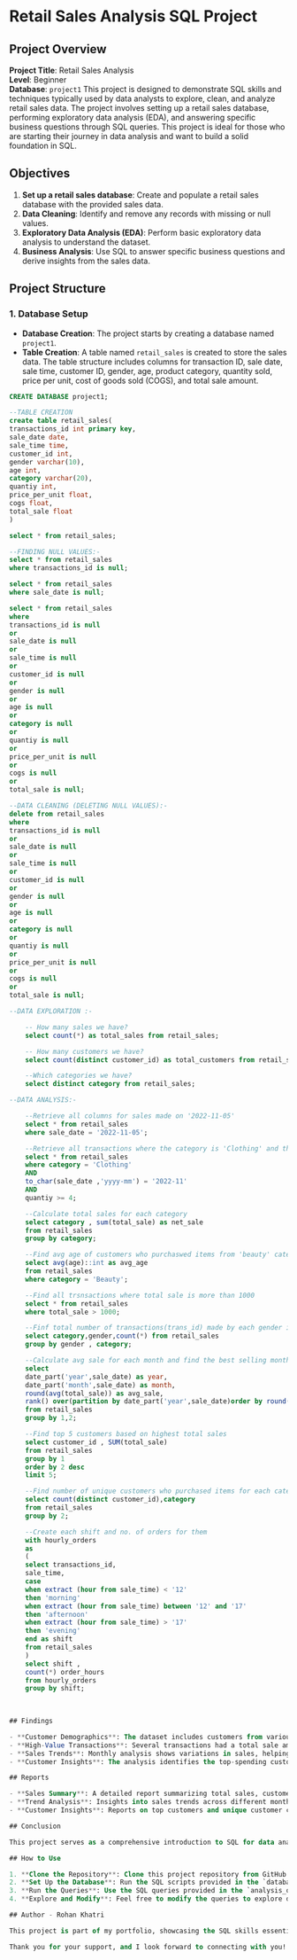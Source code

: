 # Retail Sales Analysis SQL Project

## Project Overview

**Project Title**: Retail Sales Analysis  
**Level**: Beginner  
**Database**: `project1`
This project is designed to demonstrate SQL skills and techniques typically used by data analysts to explore, clean, and analyze retail sales data. The project involves setting up a retail sales database, performing exploratory data analysis (EDA), and answering specific business questions through SQL queries. This project is ideal for those who are starting their journey in data analysis and want to build a solid foundation in SQL.

## Objectives

1. **Set up a retail sales database**: Create and populate a retail sales database with the provided sales data.
2. **Data Cleaning**: Identify and remove any records with missing or null values.
3. **Exploratory Data Analysis (EDA)**: Perform basic exploratory data analysis to understand the dataset.
4. **Business Analysis**: Use SQL to answer specific business questions and derive insights from the sales data.

## Project Structure

### 1. Database Setup

- **Database Creation**: The project starts by creating a database named `project1`.
- **Table Creation**: A table named `retail_sales` is created to store the sales data. The table structure includes columns for transaction ID, sale date, sale time, customer ID, gender, age, product category, quantity sold, price per unit, cost of goods sold (COGS), and total sale amount.

```sql
CREATE DATABASE project1;

--TABLE CREATION 
create table retail_sales(
transactions_id int primary key, 
sale_date date,
sale_time time,
customer_id int,
gender varchar(10),
age int,
category varchar(20),
quantiy int,
price_per_unit float,
cogs float,
total_sale float
)

select * from retail_sales;

--FINDING NULL VALUES:-
select * from retail_sales
where transactions_id is null;

select * from retail_sales
where sale_date is null;

select * from retail_sales
where 
transactions_id is null
or 
sale_date is null
or
sale_time is null
or
customer_id is null
or
gender is null
or
age is null
or
category is null
or
quantiy is null
or 
price_per_unit is null
or 
cogs is null
or
total_sale is null;

--DATA CLEANING (DELETING NULL VALUES):-
delete from retail_sales 
where 
transactions_id is null
or 
sale_date is null
or
sale_time is null
or
customer_id is null
or
gender is null
or
age is null
or
category is null
or
quantiy is null
or 
price_per_unit is null
or 
cogs is null
or
total_sale is null;

--DATA EXPLORATION :-

	-- How many sales we have?
	select count(*) as total_sales from retail_sales;

	-- How many customers we have?
	select count(distinct customer_id) as total_customers from retail_sales;

	--Which categories we have?
	select distinct category from retail_sales;

--DATA ANALYSIS:-

	--Retrieve all columns for sales made on '2022-11-05'
	select * from retail_sales 
	where sale_date = '2022-11-05';

	--Retrieve all transactions where the category is 'Clothing' and the quantity sold is more than or equal to 4 in the month of Nov-2022:
	select * from retail_sales
	where category = 'Clothing'
	AND 
	to_char(sale_date ,'yyyy-mm') = '2022-11'
	AND 
	quantiy >= 4;

	--Calculate total sales for each category
	select category , sum(total_sale) as net_sale
	from retail_sales
	group by category;

	--Find avg age of customers who purchaswed items from 'beauty' category
	select avg(age)::int as avg_age 
	from retail_sales
	where category = 'Beauty';

	--Find all trsnsactions where total sale is more than 1000
	select * from retail_sales 
	where total_sale > 1000;

	--Finf total number of transactions(trans_id) made by each gender in each category
	select category,gender,count(*) from retail_sales 
	group by gender , category;

	--Calculate avg sale for each month and find the best selling month in each year
	select
	date_part('year',sale_date) as year,
	date_part('month',sale_date) as month,
	round(avg(total_sale)) as avg_sale,
	rank() over(partition by date_part('year',sale_date)order by round(avg(total_sale)) desc ) as rank
	from retail_sales
	group by 1,2;

	--Find top 5 customers based on highest total sales
	select customer_id , SUM(total_sale) 
	from retail_sales
	group by 1
	order by 2 desc 
	limit 5;

	--Find number of unique customers who purchased items for each category
	select count(distinct customer_id),category 
	from retail_sales
	group by 2;

	--Create each shift and no. of orders for them
	with hourly_orders
	as
	(
	select transactions_id, 
	sale_time,
	case 
	when extract (hour from sale_time) < '12'
	then 'morning' 
	when extract (hour from sale_time) between '12' and '17'
	then 'afternoon'
	when extract (hour from sale_time) > '17'
	then 'evening' 
	end as shift
	from retail_sales
	)
	select shift , 
	count(*) order_hours
	from hourly_orders 
	group by shift;
	
	

## Findings

- **Customer Demographics**: The dataset includes customers from various age groups, with sales distributed across different categories such as Clothing and Beauty.
- **High-Value Transactions**: Several transactions had a total sale amount greater than 1000, indicating premium purchases.
- **Sales Trends**: Monthly analysis shows variations in sales, helping identify peak seasons.
- **Customer Insights**: The analysis identifies the top-spending customers and the most popular product categories.

## Reports

- **Sales Summary**: A detailed report summarizing total sales, customer demographics, and category performance.
- **Trend Analysis**: Insights into sales trends across different months and shifts.
- **Customer Insights**: Reports on top customers and unique customer counts per category.

## Conclusion

This project serves as a comprehensive introduction to SQL for data analysts, covering database setup, data cleaning, exploratory data analysis, and business-driven SQL queries. The findings from this project can help drive business decisions by understanding sales patterns, customer behavior, and product performance.

## How to Use

1. **Clone the Repository**: Clone this project repository from GitHub.
2. **Set Up the Database**: Run the SQL scripts provided in the `database_setup.sql` file to create and populate the database.
3. **Run the Queries**: Use the SQL queries provided in the `analysis_queries.sql` file to perform your analysis.
4. **Explore and Modify**: Feel free to modify the queries to explore different aspects of the dataset or answer additional business questions.

## Author - Rohan Khatri

This project is part of my portfolio, showcasing the SQL skills essential for data analyst roles. If you have any questions, feedback, or would like to collaborate, feel free to get in touch!

Thank you for your support, and I look forward to connecting with you!

